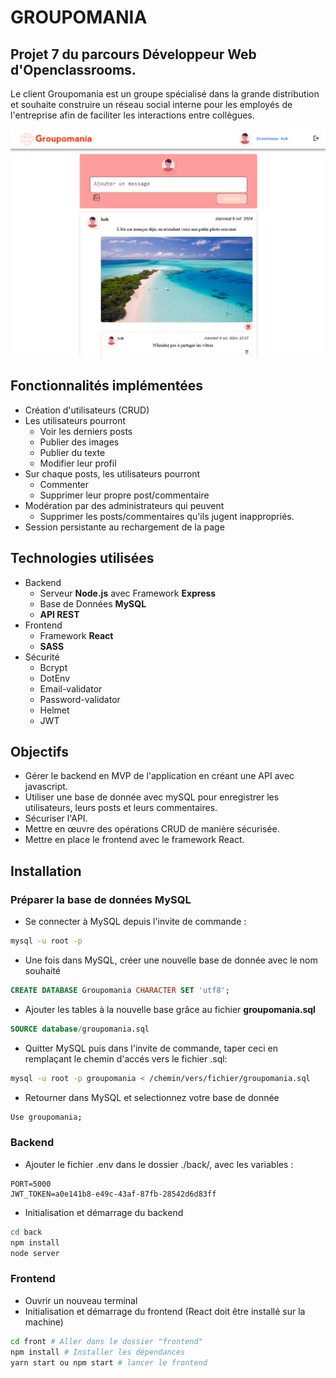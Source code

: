 # GROUPOMANIA

## Projet 7 du parcours Développeur Web d'Openclassrooms.

Le client Groupomania est un groupe spécialisé dans la grande distribution et souhaite construire un réseau social interne pour les employés de l'entreprise afin de faciliter les interactions entre collègues.

![Image du site](back/images/sample.png)

## Fonctionnalités implémentées

- Création d'utilisateurs (CRUD)
- Les utilisateurs pourront
  - Voir les derniers posts
  - Publier des images
  - Publier du texte
  - Modifier leur profil
- Sur chaque posts, les utilisateurs pourront
  - Commenter
  - Supprimer leur propre post/commentaire
- Modération par des administrateurs qui peuvent
  - Supprimer les posts/commentaires qu'ils jugent inappropriés.
- Session persistante au rechargement de la page

## Technologies utilisées

- Backend
  - Serveur **Node.js** avec Framework **Express**
  - Base de Données **MySQL**
  - **API REST**
- Frontend
  - Framework **React**
  - **SASS**
- Sécurité
  - Bcrypt
  - DotEnv
  - Email-validator
  - Password-validator
  - Helmet
  - JWT

## Objectifs

- Gérer le backend en MVP de l'application en créant une API avec javascript.
- Utiliser une base de donnée avec mySQL pour enregistrer les utilisateurs, leurs posts et leurs commentaires.
- Sécuriser l'API.
- Mettre en œuvre des opérations CRUD de manière sécurisée.
- Mettre en place le frontend avec le framework React.

## Installation

### **Préparer la base de données MySQL**

- Se connecter à MySQL depuis l'invite de commande :

```bash
mysql -u root -p
```

- Une fois dans MySQL, créer une nouvelle base de donnée avec le nom souhaité

```sql
CREATE DATABASE Groupomania CHARACTER SET 'utf8';
```

- Ajouter les tables à la nouvelle base grâce au fichier **groupomania.sql**

```sql
SOURCE database/groupomania.sql
```

- Quitter MySQL puis dans l'invite de commande, taper ceci en remplaçant le chemin d'accés vers le fichier .sql:

```bash
mysql -u root -p groupomania < /chemin/vers/fichier/groupomania.sql
```

- Retourner dans MySQL et selectionnez votre base de donnée

```bash
Use groupomania;
```

### Backend

- Ajouter le fichier .env dans le dossier ./back/, avec les variables :

```
PORT=5000
JWT_TOKEN=a0e141b8-e49c-43af-87fb-28542d6d83ff
```

- Initialisation et démarrage du backend

```bash
cd back
npm install
node server
```

### Frontend

- Ouvrir un nouveau terminal
- Initialisation et démarrage du frontend (React doit être installé sur la machine)

```bash
cd front # Aller dans le dossier "frontend"
npm install # Installer les dépendances
yarn start ou npm start # lancer le frontend
```
